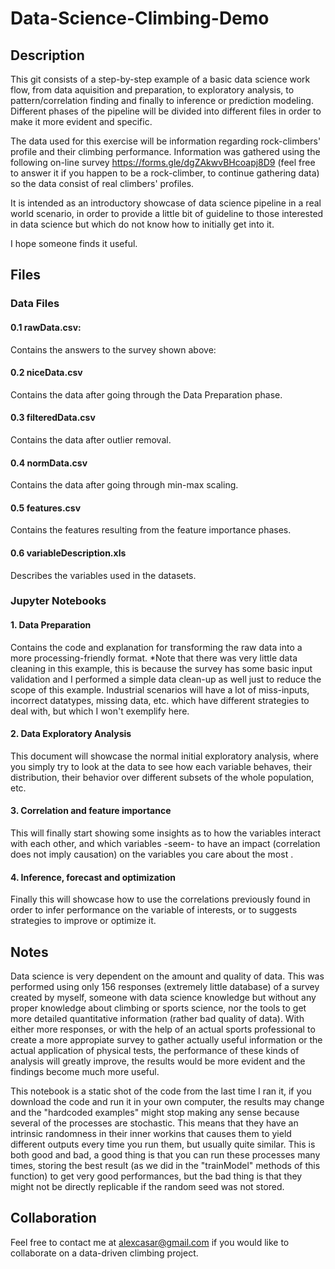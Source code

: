 # Data-Science-Climbing-Demo

## Description

This git consists of a step-by-step example of a basic data science work flow, from data aquisition and preparation, to exploratory analysis, to pattern/correlation finding and finally to inference or prediction modeling. Different phases of the pipeline will be divided into different files in order to make it more evident and specific.

The data used for this exercise will be information regarding rock-climbers' profile and their climbing performance. Information was gathered using the following on-line survey https://forms.gle/dgZAkwvBHcoapj8D9 (feel free to answer it if you happen to be a rock-climber, to continue gathering data) so the data consist of real climbers' profiles.

It is intended as an introductory showcase of data science pipeline in a real world scenario, in order to provide a little bit of guideline to those interested in data science but which do not know how to initially get into it.

I hope someone finds it useful.

## Files

### Data Files
#### 0.1 rawData.csv:
Contains the answers to the survey shown above:

#### 0.2 niceData.csv
Contains the data after going through the Data Preparation phase.

#### 0.3 filteredData.csv
Contains the data after outlier removal.

#### 0.4 normData.csv
Contains the data after going through min-max scaling.

#### 0.5 features.csv
Contains the features resulting from the feature importance phases.

#### 0.6 variableDescription.xls
Describes the variables used in the datasets.

### Jupyter Notebooks
#### 1. Data Preparation
Contains the code and explanation for transforming the raw data into a more processing-friendly format.
*Note that there was very little data cleaning in this example, this is because the survey has some basic input validation and I performed a simple data clean-up as well just to reduce the scope of this example. Industrial scenarios will have a lot of miss-inputs, incorrect datatypes, missing data, etc. which have different strategies to deal with, but which I won't exemplify here.

#### 2. Data Exploratory Analysis
This document will showcase the normal initial exploratory analysis, where you simply try to look at the data to see how each variable behaves, their distribution, their behavior over different subsets of the whole population, etc.

#### 3. Correlation and feature importance
This will finally start showing some insights as to how the variables interact with each other, and which variables -seem- to have an impact (correlation does not imply causation) on the variables you care about the most .

#### 4. Inference, forecast and optimization
Finally this will showcase how to use the correlations previously found in order to infer performance on the variable of interests, or to suggests strategies to improve or optimize it.

## Notes

Data science is very dependent on the amount and quality of data. This was performed using only 156 responses (extremely little database) of a survey created by myself, someone with data science knowledge but without any proper knowledge about climbing or sports science, nor the tools to get more detailed quantitative information (rather bad quality of data). With either more responses, or with the help of an actual sports professional to create a more appropiate survey to gather actually useful information or the actual application of physical tests, the performance of these kinds of analysis will greatly improve, the results would be more evident and the findings become much more useful.

This notebook is a static shot of the code from the last time I ran it, if you download the code and run it in your own computer, the results may change and the "hardcoded examples" might stop making any sense because several of the processes are stochastic. This means that they have an intrinsic randomness in their inner workins that causes them to yield different outputs every time you run them, but usually quite similar. This is both good and bad, a good thing is that you can run these processes many times, storing the best result (as we did in the "trainModel" methods of this function) to get very good performances, but the bad thing is that they might not be directly replicable if the random seed was not stored.

## Collaboration

Feel free to contact me at alexcasar@gmail.com if you would like to collaborate on a data-driven climbing project.
